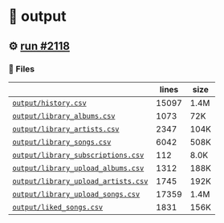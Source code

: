 # 📝  output 

## ⚙️ [run #2118](https://github.com/jwenerd/ytm-dl/actions/runs/10652858826)

### 📁 Files

|                                                                         |lines|size|
|-------------------------------------------------------------------------|-----|----|
|[`output/history.csv` ](output/history.csv)                              |15097|1.4M|
|[`output/library_albums.csv` ](output/library_albums.csv)                |1073 |72K |
|[`output/library_artists.csv` ](output/library_artists.csv)              |2347 |104K|
|[`output/library_songs.csv` ](output/library_songs.csv)                  |6042 |508K|
|[`output/library_subscriptions.csv` ](output/library_subscriptions.csv)  |112  |8.0K|
|[`output/library_upload_albums.csv` ](output/library_upload_albums.csv)  |1312 |188K|
|[`output/library_upload_artists.csv` ](output/library_upload_artists.csv)|1745 |192K|
|[`output/library_upload_songs.csv` ](output/library_upload_songs.csv)    |17359|1.4M|
|[`output/liked_songs.csv` ](output/liked_songs.csv)                      |1831 |156K|